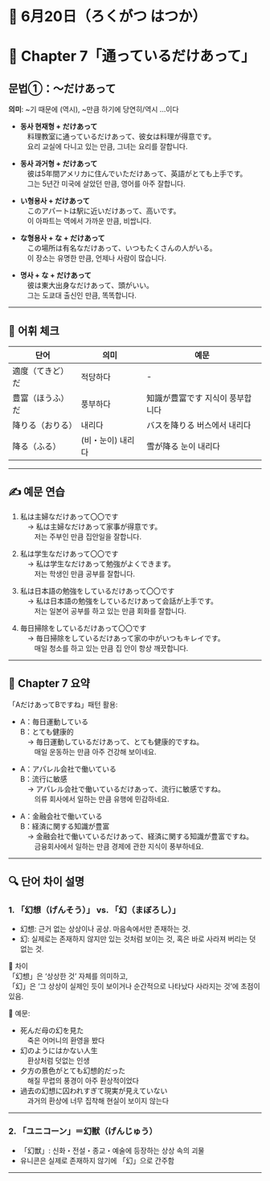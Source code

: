 
# 📆 6月20日（ろくがつ はつか）

# 📘 Chapter 7「通っているだけあって」  
## 문법①：〜だけあって  
**의미**: ~기 때문에 (역시), ~만큼 하기에 당연히/역시 …이다  

- **동사 현재형 + だけあって**  
　料理教室に通っているだけあって、彼女は料理が得意です。  
　요리 교실에 다니고 있는 만큼, 그녀는 요리를 잘합니다.

- **동사 과거형 + だけあって**  
　彼は5年間アメリカに住んでいただけあって、英語がとても上手です。  
　그는 5년간 미국에 살았던 만큼, 영어를 아주 잘합니다.

- **い형용사 + だけあって**  
　このアパートは駅に近いだけあって、高いです。  
　이 아파트는 역에서 가까운 만큼, 비쌉니다.

- **な형용사 + な + だけあって**  
　この場所は有名なだけあって、いつもたくさんの人がいる。  
　이 장소는 유명한 만큼, 언제나 사람이 많습니다.

- **명사 + な + だけあって**  
　彼は東大出身なだけあって、頭がいい。  
　그는 도쿄대 출신인 만큼, 똑똑합니다.

---

## 📝 어휘 체크
| 단어 | 의미 | 예문 |
|------|------|------|
| 適度（てきど）だ | 적당하다 | - |
| 豊富（ほうふ）だ | 풍부하다 | 知識が豊富です 지식이 풍부합니다 |
| 降りる（おりる） | 내리다 | バスを降りる 버스에서 내리다 |
| 降る（ふる） | (비・눈이) 내리다 | 雪が降る 눈이 내리다 |

---

## ✍️ 예문 연습
1. 私は主婦なだけあって〇〇です  
　→ 私は主婦なだけあって家事が得意です。  
　　저는 주부인 만큼 집안일을 잘합니다.

2. 私は学生なだけあって〇〇です  
　→ 私は学生なだけあって勉強がよくできます。  
　　저는 학생인 만큼 공부를 잘합니다.

3. 私は日本語の勉強をしているだけあって〇〇です  
　→ 私は日本語の勉強をしているだけあって会話が上手です。  
　　저는 일본어 공부를 하고 있는 만큼 회화를 잘합니다.

4. 毎日掃除をしているだけあって〇〇です  
　→ 毎日掃除をしているだけあって家の中がいつもキレイです。  
　　매일 청소를 하고 있는 만큼 집 안이 항상 깨끗합니다.

---

## 📌 Chapter 7 요약
「AだけあってBですね」패턴 활용:

- A：毎日運動している  
  B：とても健康的  
　→ 毎日運動しているだけあって、とても健康的ですね。  
　　매일 운동하는 만큼 아주 건강해 보이네요.

- A：アパレル会社で働いている  
  B：流行に敏感  
　→ アパレル会社で働いているだけあって、流行に敏感ですね。  
　　의류 회사에서 일하는 만큼 유행에 민감하네요.

- A：金融会社で働いている  
  B：経済に関する知識が豊富  
　→ 金融会社で働いているだけあって、経済に関する知識が豊富ですね。  
　　금융회사에서 일하는 만큼 경제에 관한 지식이 풍부하네요.

---

## 🔍 단어 차이 설명

### 1. 「幻想（げんそう）」 vs. 「幻（まぼろし）」
- 幻想: 근거 없는 상상이나 공상. 마음속에서만 존재하는 것.  
- 幻: 실제로는 존재하지 않지만 있는 것처럼 보이는 것, 혹은 바로 사라져 버리는 덧없는 것.  

🔸 차이  
「幻想」은 ‘상상한 것’ 자체를 의미하고,  
「幻」은 ‘그 상상이 실제인 듯이 보이거나 순간적으로 나타났다 사라지는 것’에 초점이 있음.

📌 예문:
- 死んだ母の幻を見た  
　죽은 어머니의 환영을 봤다  
- 幻のようにはかない人生  
　환상처럼 덧없는 인생  
- 夕方の景色がとても幻想的だった  
　해질 무렵의 풍경이 아주 환상적이었다  
- 過去の幻想に囚われすぎて現実が見えていない  
　과거의 환상에 너무 집착해 현실이 보이지 않는다

---

### 2. 「ユニコーン」＝幻獣（げんじゅう）
- 「幻獣」: 신화・전설・종교・예술에 등장하는 상상 속의 괴물
- 유니콘은 실제로 존재하지 않기에 「幻」으로 간주함

---

